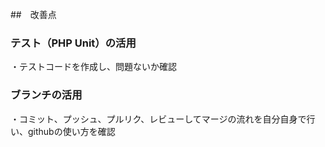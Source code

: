 ##　改善点
### テスト（PHP Unit）の活用
・テストコードを作成し、問題ないか確認

### ブランチの活用
・コミット、プッシュ、プルリク、レビューしてマージの流れを自分自身で行い、githubの使い方を確認
